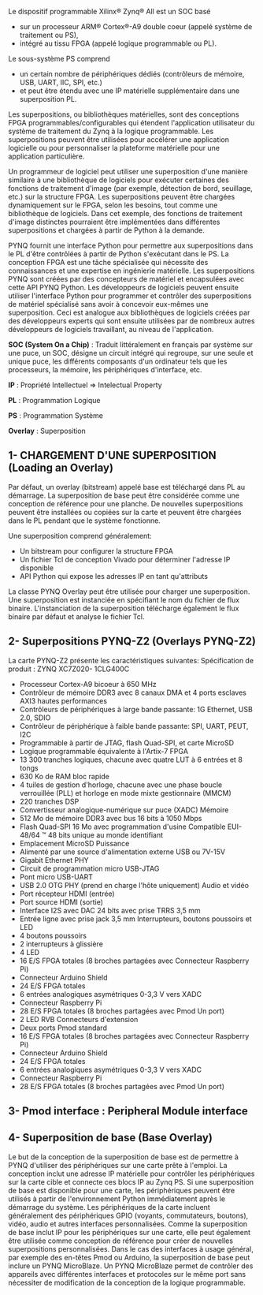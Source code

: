 Le dispositif programmable Xilinx® Zynq® All est un SOC basé
- sur un processeur ARM® Cortex®-A9 double coeur (appelé système de traitement ou PS),
- intégré au tissu FPGA (appelé logique programmable ou PL).

Le sous-système PS comprend
- un certain nombre de périphériques dédiés (contrôleurs de mémoire, USB, UART, IIC, SPI, etc.)
- et peut être étendu avec une IP matérielle supplémentaire dans une superposition PL.

Les superpositions, ou bibliothèques matérielles, sont des conceptions FPGA programmables/configurables
qui étendent l'application utilisateur du système de traitement du Zynq à la logique programmable. Les
superpositions peuvent être utilisées pour accélérer une application logicielle ou pour personnaliser la plateforme matérielle pour une application particulière.

Un programmeur de logiciel peut utiliser une superposition d'une manière similaire à une bibliothèque de
logiciels pour exécuter certaines des fonctions de traitement d'image (par exemple, détection de bord,
seuillage, etc.) sur la structure FPGA. Les superpositions peuvent être chargées dynamiquement sur le
FPGA, selon les besoins, tout comme une bibliothèque de logiciels. Dans cet exemple, des fonctions de
traitement d'image distinctes pourraient être implémentées dans différentes superpositions et chargées à partir de Python à la demande.

PYNQ fournit une interface Python pour permettre aux superpositions dans le PL d'être contrôlées à partir de Python s'exécutant dans le PS. La conception FPGA est une tâche spécialisée qui nécessite des connaissances
et une expertise en ingénierie matérielle. Les superpositions PYNQ sont créées par des concepteurs de
matériel et encapsulées avec cette API PYNQ Python. Les développeurs de logiciels peuvent ensuite utiliser l'interface Python pour programmer et contrôler des superpositions de matériel spécialisé sans avoir à concevoir eux-mêmes une superposition. Ceci est analogue aux bibliothèques de logiciels créées par des développeurs experts qui sont ensuite utilisées par de nombreux autres développeurs de logiciels travaillant, au niveau de l'application.

**SOC (System On a Chip)** : Traduit littéralement en français par système sur une puce, un SOC, désigne un
circuit intégré qui regroupe, sur une seule et unique puce, les différents composants d'un ordinateur tels que les processeurs, la mémoire, les périphériques d'interface, etc.

**IP** : Propriété Intellectuel => Intelectual Property

**PL** : Programmation Logique

**PS** : Programmation Système

**Overlay** : Superposition

## 1- CHARGEMENT D'UNE SUPERPOSITION (Loading an Overlay)

Par défaut, un overlay (bitstream) appelé base est téléchargé dans PL au démarrage. La superposition de base
peut être considérée comme une conception de référence pour une planche. De nouvelles superpositions
peuvent être installées ou copiées sur la carte et peuvent être chargées dans le PL pendant que le système
fonctionne.

Une superposition comprend généralement:
- Un bitstream pour configurer la structure FPGA
- Un fichier Tcl de conception Vivado pour déterminer l'adresse IP disponible
- API Python qui expose les adresses IP en tant qu'attributs

La classe PYNQ Overlay peut être utilisée pour charger une superposition. Une superposition est instanciée
en spécifiant le nom du fichier de flux binaire. L'instanciation de la superposition télécharge également le
flux binaire par défaut et analyse le fichier Tcl.

## 2- Superpositions PYNQ-Z2 (Overlays PYNQ-Z2)

La carte PYNQ-Z2 présente les caractéristiques suivantes: Spécification de produit : ZYNQ XC7Z020-
1CLG400C

- Processeur Cortex-A9 bicoeur à 650 MHz
- Contrôleur de mémoire DDR3 avec 8 canaux DMA et 4 ports esclaves AXI3 hautes performances
- Contrôleurs de périphériques à large bande passante: 1G Ethernet, USB 2.0, SDIO
- Contrôleur de périphérique à faible bande passante: SPI, UART, PEUT, I2C
- Programmable à partir de JTAG, flash Quad-SPI, et carte MicroSD
- Logique programmable équivalente à l'Artix-7 FPGA
- 13 300 tranches logiques, chacune avec quatre LUT à 6 entrées et 8 tongs
- 630 Ko de RAM bloc rapide
- 4 tuiles de gestion d'horloge, chacune avec une phase boucle verrouillée (PLL) et horloge en mode mixte
gestionnaire (MMCM)
- 220 tranches DSP
- Convertisseur analogique-numérique sur puce (XADC) Mémoire
- 512 Mo de mémoire DDR3 avec bus 16 bits à 1050 Mbps
- Flash Quad-SPI 16 Mo avec programmation d'usine Compatible EUI-48/64 ™ 48 bits unique au monde
identifiant
- Emplacement MicroSD Puissance
- Alimenté par une source d'alimentation externe USB ou 7V-15V
- Gigabit Ethernet PHY
- Circuit de programmation micro USB-JTAG
- Pont micro USB-UART
- USB 2.0 OTG PHY (prend en charge l'hôte uniquement) Audio et vidéo
- Port récepteur HDMI (entrée)
- Port source HDMI (sortie)
- Interface I2S avec DAC 24 bits avec prise TRRS 3,5 mm
- Entrée ligne avec prise jack 3,5 mm Interrupteurs, boutons poussoirs et LED
- 4 boutons poussoirs
- 2 interrupteurs à glissière
- 4 LED
- 16 E/S FPGA totales (8 broches partagées avec Connecteur Raspberry Pi)
- Connecteur Arduino Shield
- 24 E/S FPGA totales
- 6 entrées analogiques asymétriques 0-3,3 V vers XADC
- Connecteur Raspberry Pi
- 28 E/S FPGA totales (8 broches partagées avec Pmod Un port)
- 2 LED RVB Connecteurs d'extension
- Deux ports Pmod standard
- 16 E/S FPGA totales (8 broches partagées avec Connecteur Raspberry Pi)
- Connecteur Arduino Shield
- 24 E/S FPGA totales
- 6 entrées analogiques asymétriques 0-3,3 V vers XADC
- Connecteur Raspberry Pi
- 28 E/S FPGA totales (8 broches partagées avec Pmod Un port)

## 3- Pmod interface : Peripheral Module interface
## 4- Superposition de base (Base Overlay)

Le but de la conception de la superposition de base est de permettre à PYNQ d'utiliser des
périphériques sur une carte prête à l'emploi. La conception inclut une adresse IP matérielle pour
contrôler les périphériques sur la carte cible et connecte ces blocs IP au Zynq PS. Si une
superposition de base est disponible pour une carte, les périphériques peuvent être utilisés à partir
de l'environnement Python immédiatement après le démarrage du système.
Les périphériques de la carte incluent généralement des périphériques GPIO (voyants,
commutateurs, boutons), vidéo, audio et autres interfaces personnalisées.
Comme la superposition de base inclut IP pour les périphériques sur une carte, elle peut également
être utilisée comme conception de référence pour créer de nouvelles superpositions personnalisées.
Dans le cas des interfaces à usage général, par exemple des en-têtes Pmod ou Arduino, la
superposition de base peut inclure un PYNQ MicroBlaze. Un PYNQ MicroBlaze permet de
contrôler des appareils avec différentes interfaces et protocoles sur le même port sans nécessiter de
modification de la conception de la logique programmable.
